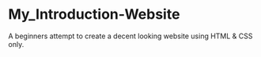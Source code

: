 # My_Introduction-Website
A beginners attempt to create a decent looking website using HTML & CSS only.
